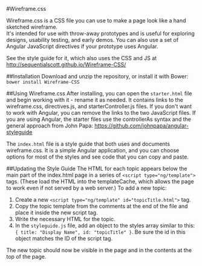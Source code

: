 #Wireframe.css

Wireframe.css is a CSS file you can use to make a page look like a hand sketched wireframe.  
It's intended for use with throw-away prototypes and is useful for exploring designs, usability 
testing, and early demos.  You can also use a set of Angular JavaScript directives if your prototype uses Angular.

See the style guide for it, which also uses the CSS and JS at http://sequentialscott.github.io/Wireframe-CSS/

##Installation
Download and unzip the repository, or install it with Bower: `bower install Wireframe-CSS`


##Using Wireframe.css
After installing, you can open the `starter.html` file and begin working with it - rename it as needed.  It contains 
links to the wireframe.css, directives.js, and starterController.js files.  If you don't want to work with Angular, you
can remove the links to the two JavaScript files.  If you are using Angular, the starter files use the controllerAs 
syntax and the general approach from John Papa: https://github.com/johnpapa/angular-styleguide

The `index.html` file is a style guide that both uses and documents wireframe.css. It is a simple Angular application, 
and you can choose options for most of the styles and see code that you can copy and paste.


##Updating the Style Guide
The HTML for each topic appears below the main part of the index.html page in a series of `<script type="ng/template">` tags.  (These load 
the HTML into the templateCache, which allows the page to work even if not served by a web server.)  To add a new topic:

1. Create a new `<script type="ng/template" id="topicTitle.html">` tag.
2. Copy the topic template from the comments at the end of the file and place it inside the new script tag.
3. Write the necessary HTML for the topic.
4. In the `styleguide.js` file, add an object to the styles array similar to this: `{ title: "Display Name", id: "topicTitle" }`. Be sure the id in this object matches the ID of the script tag.

The new topic should now be visible in the page and in the contents at the top of the page.